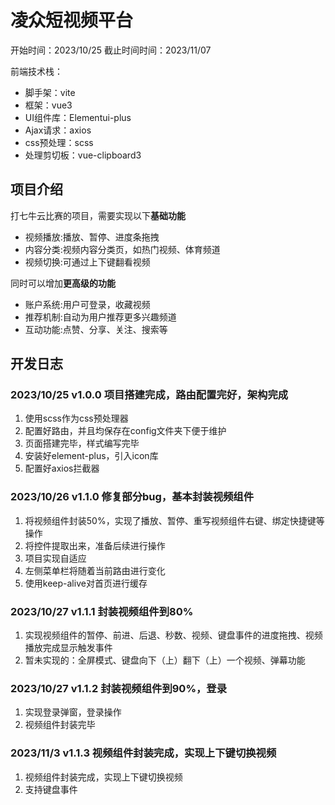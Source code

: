 # 凌众短视频平台
开始时间：2023/10/25
截止时间时间：2023/11/07

前端技术栈：
- 脚手架：vite
- 框架：vue3
- UI组件库：Elementui-plus
- Ajax请求：axios
- css预处理：scss
- 处理剪切板：vue-clipboard3


## 项目介绍
打七牛云比赛的项目，需要实现以下**基础功能**
- 视频播放:播放、暂停、进度条拖拽
- 内容分类:视频内容分类页，如热门视频、体育频道
- 视频切换:可通过上下键翻看视频

同时可以增加**更高级的功能**
- 账户系统:用户可登录，收藏视频
- 推荐机制:自动为用户推荐更多兴趣频道
- 互动功能:点赞、分享、关注、搜索等

## 开发日志
### 2023/10/25 v1.0.0 项目搭建完成，路由配置完好，架构完成
1. 使用scss作为css预处理器
2. 配置好路由，并且均保存在config文件夹下便于维护
3. 页面搭建完毕，样式编写完毕
4. 安装好element-plus，引入icon库
5. 配置好axios拦截器

### 2023/10/26 v1.1.0 修复部分bug，基本封装视频组件
1. 将视频组件封装50%，实现了播放、暂停、重写视频组件右键、绑定快捷键等操作
2. 将控件提取出来，准备后续进行操作
3. 项目实现自适应
4. 左侧菜单栏将随着当前路由进行变化
5. 使用keep-alive对首页进行缓存

### 2023/10/27 v1.1.1 封装视频组件到80%
1. 实现视频组件的暂停、前进、后退、秒数、视频、键盘事件的进度拖拽、视频播放完成显示触发事件
2. 暂未实现的：全屏模式、键盘向下（上）翻下（上）一个视频、弹幕功能

### 2023/10/27 v1.1.2 封装视频组件到90%，登录
1. 实现登录弹窗，登录操作
2. 视频组件封装完毕

### 2023/11/3 v1.1.3 视频组件封装完成，实现上下键切换视频
1. 视频组件封装完成，实现上下键切换视频
2. 支持键盘事件
